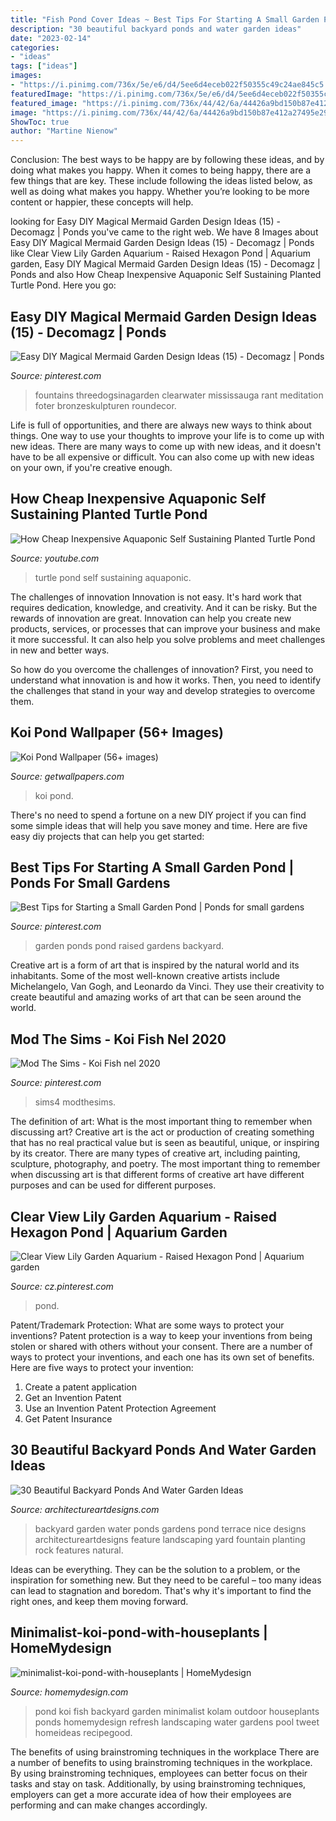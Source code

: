 ```yaml
---
title: "Fish Pond Cover Ideas ~ Best Tips For Starting A Small Garden Pond"
description: "30 beautiful backyard ponds and water garden ideas"
date: "2023-02-14"
categories:
- "ideas"
tags: ["ideas"]
images:
- "https://i.pinimg.com/736x/5e/e6/d4/5ee6d4eceb022f50355c49c24ae845c5.jpg"
featuredImage: "https://i.pinimg.com/736x/5e/e6/d4/5ee6d4eceb022f50355c49c24ae845c5.jpg"
featured_image: "https://i.pinimg.com/736x/44/42/6a/44426a9bd150b87e412a27495e297368--raised-garden-beds-garden-ponds.jpg"
image: "https://i.pinimg.com/736x/44/42/6a/44426a9bd150b87e412a27495e297368--raised-garden-beds-garden-ponds.jpg"
ShowToc: true
author: "Martine Nienow"
---
```



Conclusion: The best ways to be happy are by following these ideas, and by doing what makes you happy.
When it comes to being happy, there are a few things that are key. These include following the ideas listed below, as well as doing what makes you happy. Whether you’re looking to be more content or happier, these concepts will help.

	

		
looking for Easy DIY Magical Mermaid Garden Design Ideas (15) - Decomagz | Ponds you've came to the right web. We have 8 Images about Easy DIY Magical Mermaid Garden Design Ideas (15) - Decomagz | Ponds like Clear View Lily Garden Aquarium - Raised Hexagon Pond | Aquarium garden, Easy DIY Magical Mermaid Garden Design Ideas (15) - Decomagz | Ponds and also How Cheap Inexpensive Aquaponic Self Sustaining Planted Turtle Pond. Here you go:
		
    
## Easy DIY Magical Mermaid Garden Design Ideas (15) - Decomagz | Ponds

<img loading=lazy src="https://i.pinimg.com/736x/d0/a8/a0/d0a8a012fa3d59472af59e5cf46c2161.jpg" onerror="this.onerror=null;this.src='https://tse1.mm.bing.net/th?id=OIP.VhP-jDUyIcDI1SjtBcXUrgHaLK&amp;pid=15.1';" alt="Easy DIY Magical Mermaid Garden Design Ideas (15) - Decomagz | Ponds">

_Source: pinterest.com_

>fountains threedogsinagarden clearwater mississauga rant meditation foter bronzeskulpturen roundecor. 

	

Life is full of opportunities, and there are always new ways to think about things. One way to use your thoughts to improve your life is to come up with new ideas. There are many ways to come up with new ideas, and it doesn't have to be all expensive or difficult. You can also come up with new ideas on your own, if you're creative enough.

    
## How Cheap Inexpensive Aquaponic Self Sustaining Planted Turtle Pond

<img loading=lazy src="https://i.ytimg.com/vi/XiYRd6L_CpQ/maxresdefault.jpg" onerror="this.onerror=null;this.src='https://tse4.mm.bing.net/th?id=OIP.vqBq9Y5qrMn1uQsXgZLiggHaEK&amp;pid=15.1';" alt="How Cheap Inexpensive Aquaponic Self Sustaining Planted Turtle Pond">

_Source: youtube.com_

>turtle pond self sustaining aquaponic. 

	

The challenges of innovation
Innovation is not easy. It's hard work that requires dedication, knowledge, and creativity. And it can be risky. But the rewards of innovation are great.
Innovation can help you create new products, services, or processes that can improve your business and make it more successful. It can also help you solve problems and meet challenges in new and better ways.

So how do you overcome the challenges of innovation? First, you need to understand what innovation is and how it works. Then, you need to identify the challenges that stand in your way and develop strategies to overcome them.

    
## Koi Pond Wallpaper (56+ Images)

<img loading=lazy src="http://getwallpapers.com/wallpaper/full/9/2/6/911762-vertical-koi-pond-wallpaper-2560x1440-for-htc.jpg" onerror="this.onerror=null;this.src='https://tse4.mm.bing.net/th?id=OIP.QE1_rOdgPgmROVtzecCQOwHaEK&amp;pid=15.1';" alt="Koi Pond Wallpaper (56+ images)">

_Source: getwallpapers.com_

>koi pond. 

	

There's no need to spend a fortune on a new DIY project if you can find some simple ideas that will help you save money and time. Here are five easy diy projects that can help you get started: 

    
## Best Tips For Starting A Small Garden Pond | Ponds For Small Gardens

<img loading=lazy src="https://i.pinimg.com/736x/44/42/6a/44426a9bd150b87e412a27495e297368--raised-garden-beds-garden-ponds.jpg" onerror="this.onerror=null;this.src='https://tse4.mm.bing.net/th?id=OIP.VpVDTXg0qBgLV552clNnnwAAAA&amp;pid=15.1';" alt="Best Tips for Starting a Small Garden Pond | Ponds for small gardens">

_Source: pinterest.com_

>garden ponds pond raised gardens backyard. 

	

Creative art is a form of art that is inspired by the natural world and its inhabitants. Some of the most well-known creative artists include Michelangelo, Van Gogh, and Leonardo da Vinci. They use their creativity to create beautiful and amazing works of art that can be seen around the world.

    
## Mod The Sims - Koi Fish Nel 2020

<img loading=lazy src="https://i.pinimg.com/736x/5e/e6/d4/5ee6d4eceb022f50355c49c24ae845c5.jpg" onerror="this.onerror=null;this.src='https://tse1.mm.bing.net/th?id=OIP.g_SdyMPc5FGZRS3wwo2CJAHaEn&amp;pid=15.1';" alt="Mod The Sims - Koi Fish nel 2020">

_Source: pinterest.com_

>sims4 modthesims. 

	

The definition of art: What is the most important thing to remember when discussing art?
Creative art is the act or production of creating something that has no real practical value but is seen as beautiful, unique, or inspiring by its creator. There are many types of creative art, including painting, sculpture, photography, and poetry. The most important thing to remember when discussing art is that different forms of creative art have different purposes and can be used for different purposes.

    
## Clear View Lily Garden Aquarium - Raised Hexagon Pond | Aquarium Garden

<img loading=lazy src="https://i.pinimg.com/736x/46/cd/5e/46cd5e1fad249ffafd2c81575675f923.jpg" onerror="this.onerror=null;this.src='https://tse2.mm.bing.net/th?id=OIP.aU6Tz2zr9NNGYdmHfuLHpAHaHa&amp;pid=15.1';" alt="Clear View Lily Garden Aquarium - Raised Hexagon Pond | Aquarium garden">

_Source: cz.pinterest.com_

>pond. 

	

Patent/Trademark Protection: What are some ways to protect your inventions?
Patent protection is a way to keep your inventions from being stolen or shared with others without your consent. There are a number of ways to protect your inventions, and each one has its own set of benefits. Here are five ways to protect your invention: 
1. Create a patent application 
2. Get an Invention Patent 
3. Use an Invention Patent Protection Agreement 
4. Get Patent Insurance 

    
## 30 Beautiful Backyard Ponds And Water Garden Ideas

<img loading=lazy src="http://www.architectureartdesigns.com/wp-content/uploads/2013/04/Backyard-ArchitectureArtDesigns-18.jpg" onerror="this.onerror=null;this.src='https://tse3.mm.bing.net/th?id=OIP.0GZQW2FORqspwuEHa2lCzwHaJ4&amp;pid=15.1';" alt="30 Beautiful Backyard Ponds And Water Garden Ideas">

_Source: architectureartdesigns.com_

>backyard garden water ponds gardens pond terrace nice designs architectureartdesigns feature landscaping yard fountain planting rock features natural. 

	

Ideas can be everything. They can be the solution to a problem, or the inspiration for something new. But they need to be careful – too many ideas can lead to stagnation and boredom. That's why it's important to find the right ones, and keep them moving forward.

    
## Minimalist-koi-pond-with-houseplants | HomeMydesign

<img loading=lazy src="https://homemydesign.com/wp-content/uploads/2020/08/minimalist-koi-pond-with-houseplants.jpg" onerror="this.onerror=null;this.src='https://tse3.mm.bing.net/th?id=OIP.h4CAa3Ce5INuVPcMEkB5kgHaJ4&amp;pid=15.1';" alt="minimalist-koi-pond-with-houseplants | HomeMydesign">

_Source: homemydesign.com_

>pond koi fish backyard garden minimalist kolam outdoor houseplants ponds homemydesign refresh landscaping water gardens pool tweet homeideas recipegood. 

	

The benefits of using brainstroming techniques in the workplace
There are a number of benefits to using brainstroming techniques in the workplace. By using brainstroming techniques, employees can better focus on their tasks and stay on task. Additionally, by using brainstroming techniques, employers can get a more accurate idea of how their employees are performing and can make changes accordingly.

